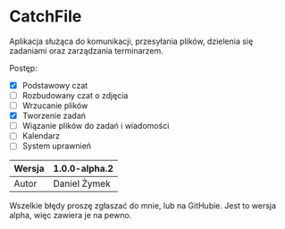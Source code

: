 # CatchFile

Aplikacja służąca do komunikacji, przesyłania plików, dzielenia się zadaniami oraz zarządzania terminarzem.

Postęp:
- [x] Podstawowy czat
- [ ] Rozbudowany czat o zdjęcia
- [ ] Wrzucanie plików
- [x] Tworzenie zadań
- [ ] Wiązanie plików do zadań i wiadomości
- [ ] Kalendarz
- [ ] System uprawnień

|Wersja|1.0.0-alpha.2  |
|--|--|
|Autor|Daniel Żymek  |

Wszelkie błędy proszę zgłaszać do mnie, lub na GitHubie. Jest to wersja alpha, więc zawiera je na pewno.
